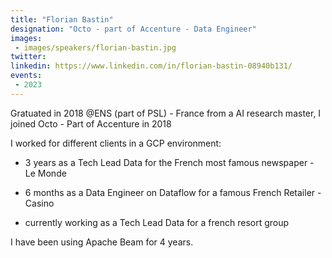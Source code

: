 ```yaml
---
title: "Florian Bastin"
designation: "Octo - part of Accenture - Data Engineer"
images:
 - images/speakers/florian-bastin.jpg
twitter: 
linkedin: https://www.linkedin.com/in/florian-bastin-08940b131/
events:
 - 2023
---
```


Gratuated in 2018 @ENS (part of PSL) - France from a AI research master, I joined Octo - Part of Accenture in 2018 
 
 I worked for different clients in a GCP environment:
 
 - 3 years as a Tech Lead Data for the French most famous newspaper - Le Monde
 
 - 6 months as a Data Engineer on Dataflow for a famous French Retailer - Casino 
 
 - currently working as a Tech Lead Data for a french resort group 
 
 
 
 I have been using Apache Beam for 4 years.